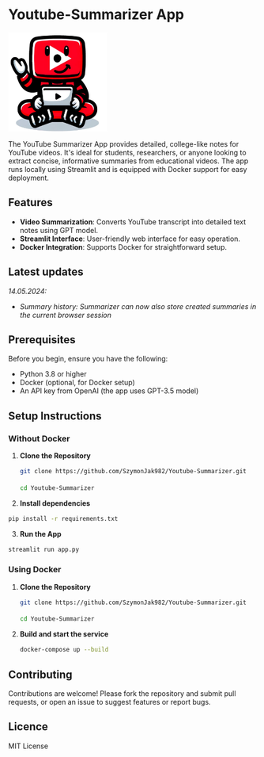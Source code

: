 # Youtube-Summarizer App

<img src="https://github.com/SzymonJak982/Youtube-Summarizer/blob/main/logo.png?raw=true" alt="Project Logo" width="200" height="200" title="Project Logo">


The YouTube Summarizer App provides detailed, college-like notes for YouTube videos. It's ideal for students, researchers, or anyone looking to extract concise, informative summaries from educational videos. The app runs locally using Streamlit and is equipped with Docker support for easy deployment.

## Features

- **Video Summarization**: Converts YouTube transcript into detailed text notes using GPT model.
- **Streamlit Interface**: User-friendly web interface for easy operation.
- **Docker Integration**: Supports Docker for straightforward setup.

## Latest updates
*14.05.2024:*
- *Summary history: Summarizer can now also store created summaries in the current browser session*
## Prerequisites

Before you begin, ensure you have the following:
- Python 3.8 or higher
- Docker (optional, for Docker setup)
- An API key from OpenAI (the app uses GPT-3.5 model)

## Setup Instructions

### Without Docker

1. **Clone the Repository**
   
   ```bash
   git clone https://github.com/SzymonJak982/Youtube-Summarizer.git
   
   cd Youtube-Summarizer
   ```

3. **Install dependencies**
   
  ```bash
  pip install -r requirements.txt
  ```

3. **Run the App**
   
  ```bash
  streamlit run app.py
 ```

### Using Docker

1. **Clone the Repository**
   
   ```bash
   git clone https://github.com/SzymonJak982/Youtube-Summarizer.git
   
   cd Youtube-Summarizer
   ```

3. **Build and start the service**
   
   ```bash
   docker-compose up --build
   ```

## Contributing

Contributions are welcome! Please fork the repository and submit pull requests, or open an issue to suggest features or report bugs.

## Licence

MIT License
